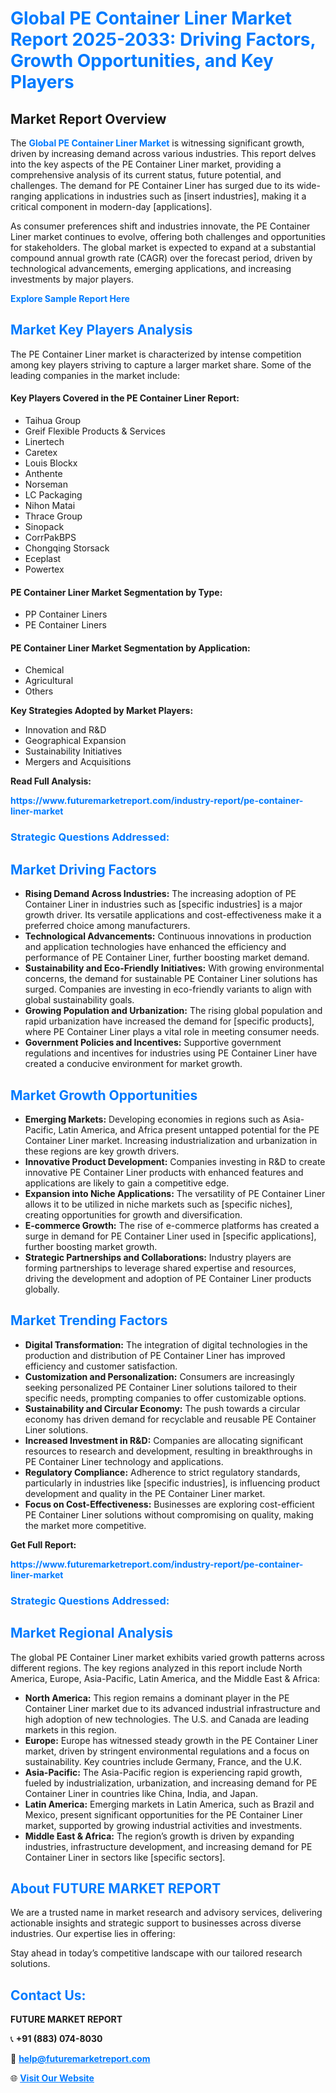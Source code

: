 <h1 style="color: #007BFF;">Global PE Container Liner Market Report 2025-2033: Driving Factors, Growth Opportunities, and Key Players</h1>

<section id="overview">
<h2>Market Report Overview</h2>
<p>The <a href="https://www.futuremarketreport.com/industry-report/pe-container-liner-market" style="color: #007BFF; text-decoration: none;"><strong>Global PE Container Liner Market</strong></a> is witnessing significant growth, driven by increasing demand across various industries. This report delves into the key aspects of the PE Container Liner market, providing a comprehensive analysis of its current status, future potential, and challenges. The demand for PE Container Liner has surged due to its wide-ranging applications in industries such as [insert industries], making it a critical component in modern-day [applications].</p>
<p>As consumer preferences shift and industries innovate, the PE Container Liner market continues to evolve, offering both challenges and opportunities for stakeholders. The global market is expected to expand at a substantial compound annual growth rate (CAGR) over the forecast period, driven by technological advancements, emerging applications, and increasing investments by major players.</p>
</section>

<section id="overview">
<p><a href="https://www.futuremarketreport.com/request-sample/reportId=42522" style="color: #007BFF; text-decoration: none;"><strong>Explore Sample Report Here</strong></a></p>
</section>

<section id="key-players">
<h2 style="color: #007BFF;">Market Key Players Analysis</h2>
<p>The PE Container Liner market is characterized by intense competition among key players striving to capture a larger market share. Some of the leading companies in the market include:</p>
<h4>Key Players Covered in the PE Container Liner Report:</h4>
<ul><li>Taihua Group</li><li>Greif Flexible Products &amp; Services</li><li>Linertech</li><li>Caretex</li><li>Louis Blockx</li><li>Anthente</li><li>Norseman</li><li>LC Packaging</li><li>Nihon Matai</li><li>Thrace Group</li><li>Sinopack</li><li>CorrPakBPS</li><li>Chongqing Storsack</li><li>Eceplast</li><li>Powertex</li></ul>
<h4>PE Container Liner Market Segmentation by Type:</h4>
<ul><li>PP Container Liners</li><li>PE Container Liners</li></ul>

<h4>PE Container Liner Market Segmentation by Application:</h4>
<ul><li>Chemical</li><li>Agricultural</li><li>Others</li></ul>
<p><strong>Key Strategies Adopted by Market Players:</strong></p>
<ul>
<li>Innovation and R&D</li>
<li>Geographical Expansion</li>
<li>Sustainability Initiatives</li>
<li>Mergers and Acquisitions</li>
</ul>
</section>

<section>
<p><strong>Read Full Analysis: </strong></p><a href="https://www.futuremarketreport.com/industry-report/pe-container-liner-market" style="color: #007BFF; text-decoration: none;"><strong>https://www.futuremarketreport.com/industry-report/pe-container-liner-market</strong></a>
<h3 style="color: #007BFF;">Strategic Questions Addressed:</h3>
</section>

<section id="driving-factors">
<h2 style="color: #007BFF;">Market Driving Factors</h2>
<ul>
<li><strong>Rising Demand Across Industries:</strong> The increasing adoption of PE Container Liner in industries such as [specific industries] is a major growth driver. Its versatile applications and cost-effectiveness make it a preferred choice among manufacturers.</li>
<li><strong>Technological Advancements:</strong> Continuous innovations in production and application technologies have enhanced the efficiency and performance of PE Container Liner, further boosting market demand.</li>
<li><strong>Sustainability and Eco-Friendly Initiatives:</strong> With growing environmental concerns, the demand for sustainable PE Container Liner solutions has surged. Companies are investing in eco-friendly variants to align with global sustainability goals.</li>
<li><strong>Growing Population and Urbanization:</strong> The rising global population and rapid urbanization have increased the demand for [specific products], where PE Container Liner plays a vital role in meeting consumer needs.</li>
<li><strong>Government Policies and Incentives:</strong> Supportive government regulations and incentives for industries using PE Container Liner have created a conducive environment for market growth.</li>
</ul>
</section>

<section id="growth-opportunities">
<h2 style="color: #007BFF;">Market Growth Opportunities</h2>
<ul>
<li><strong>Emerging Markets:</strong> Developing economies in regions such as Asia-Pacific, Latin America, and Africa present untapped potential for the PE Container Liner market. Increasing industrialization and urbanization in these regions are key growth drivers.</li>
<li><strong>Innovative Product Development:</strong> Companies investing in R&D to create innovative PE Container Liner products with enhanced features and applications are likely to gain a competitive edge.</li>
<li><strong>Expansion into Niche Applications:</strong> The versatility of PE Container Liner allows it to be utilized in niche markets such as [specific niches], creating opportunities for growth and diversification.</li>
<li><strong>E-commerce Growth:</strong> The rise of e-commerce platforms has created a surge in demand for PE Container Liner used in [specific applications], further boosting market growth.</li>
<li><strong>Strategic Partnerships and Collaborations:</strong> Industry players are forming partnerships to leverage shared expertise and resources, driving the development and adoption of PE Container Liner products globally.</li>
</ul>
</section>

<section id="trending-factors">
<h2 style="color: #007BFF;">Market Trending Factors</h2>
<ul>
<li><strong>Digital Transformation:</strong> The integration of digital technologies in the production and distribution of PE Container Liner has improved efficiency and customer satisfaction.</li>
<li><strong>Customization and Personalization:</strong> Consumers are increasingly seeking personalized PE Container Liner solutions tailored to their specific needs, prompting companies to offer customizable options.</li>
<li><strong>Sustainability and Circular Economy:</strong> The push towards a circular economy has driven demand for recyclable and reusable PE Container Liner solutions.</li>
<li><strong>Increased Investment in R&D:</strong> Companies are allocating significant resources to research and development, resulting in breakthroughs in PE Container Liner technology and applications.</li>
<li><strong>Regulatory Compliance:</strong> Adherence to strict regulatory standards, particularly in industries like [specific industries], is influencing product development and quality in the PE Container Liner market.</li>
<li><strong>Focus on Cost-Effectiveness:</strong> Businesses are exploring cost-efficient PE Container Liner solutions without compromising on quality, making the market more competitive.</li>
</ul>
</section>

<section>
<p><strong>Get Full Report: </strong></p><a href="https://www.futuremarketreport.com/industry-report/pe-container-liner-market" style="color: #007BFF; text-decoration: none;"><strong>https://www.futuremarketreport.com/industry-report/pe-container-liner-market</strong></a>
<h3 style="color: #007BFF;">Strategic Questions Addressed:</h3>
</section>


<section id="regional-analysis">
<h2 style="color: #007BFF;">Market Regional Analysis</h2>
<p>The global PE Container Liner market exhibits varied growth patterns across different regions. The key regions analyzed in this report include North America, Europe, Asia-Pacific, Latin America, and the Middle East & Africa:</p>
<ul>
<li><strong>North America:</strong> This region remains a dominant player in the PE Container Liner market due to its advanced industrial infrastructure and high adoption of new technologies. The U.S. and Canada are leading markets in this region.</li>
<li><strong>Europe:</strong> Europe has witnessed steady growth in the PE Container Liner market, driven by stringent environmental regulations and a focus on sustainability. Key countries include Germany, France, and the U.K.</li>
<li><strong>Asia-Pacific:</strong> The Asia-Pacific region is experiencing rapid growth, fueled by industrialization, urbanization, and increasing demand for PE Container Liner in countries like China, India, and Japan.</li>
<li><strong>Latin America:</strong> Emerging markets in Latin America, such as Brazil and Mexico, present significant opportunities for the PE Container Liner market, supported by growing industrial activities and investments.</li>
<li><strong>Middle East & Africa:</strong> The region’s growth is driven by expanding industries, infrastructure development, and increasing demand for PE Container Liner in sectors like [specific sectors].</li>
</ul>
</section>

<footer>
<h2 style="color: #007BFF;">About FUTURE MARKET REPORT</h2>
<p>We are a trusted name in market research and advisory services, delivering actionable insights and strategic support to businesses across diverse industries. Our expertise lies in offering:</p>

<p>Stay ahead in today’s competitive landscape with our tailored research solutions.</p>

<h2 style="color: #007BFF;">Contact Us:</h2>
<p><strong>FUTURE MARKET REPORT</strong></p>
<p>📞 <strong>+91 (883) 074-8030</strong></p>
<p>📧 <strong><a href="mailto:help@futuremarketreport.com" style="color: #007BFF;">help@futuremarketreport.com</a></strong></p>
<p>🌐 <strong><a href="https://www.futuremarketreport.com/" style="color: #007BFF;">Visit Our Website</a></strong></p>
</footer>